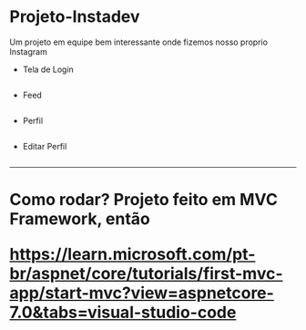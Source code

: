 # Projeto-Instadev
Um projeto em equipe bem interessante onde fizemos nosso proprio Instagram

*  Tela de Login
<img alt src="https://media.discordapp.net/attachments/579801622809542659/1083511048906215434/print0.png?width=280&height=467"> 


* Feed
<img alt src="https://media.discordapp.net/attachments/579801622809542659/1083511049204027432/print1.png?width=315&height=468"> 

* Perfil
<img alt src="https://media.discordapp.net/attachments/579801622809542659/1083511049682161694/print2.png?width=743&height=468">

* Editar Perfil
<img alt src="https://media.discordapp.net/attachments/579801622809542659/1083511050021904394/print3.png?width=651&height=468">

-------------------------------------------------------------------

<h1> Como rodar? 
Projeto feito em MVC Framework, então


https://learn.microsoft.com/pt-br/aspnet/core/tutorials/first-mvc-app/start-mvc?view=aspnetcore-7.0&tabs=visual-studio-code
